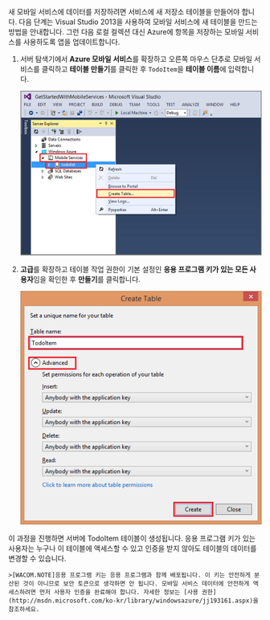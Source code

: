 ﻿

새 모바일 서비스에 데이터를 저장하려면 서비스에 새 저장소 테이블을 만들어야 합니다. 다음 단계는 Visual Studio 2013을 사용하여 모바일 서비스에 새 테이블을 만드는 방법을 안내합니다. 그런 다음 로컬 컬렉션 대신 Azure에 항목을 저장하는 모바일 서비스를 사용하도록 앱을 업데이트합니다.


1. 서버 탐색기에서 **Azure 모바일 서비스**를 확장하고 오른쪽 마우스 단추로 모바일 서비스를 클릭하고 **테이블 만들기**를 클릭한 후 `TodoItem`을 **테이블 이름**에 입력합니다.

	![create table in VS 2013](./media/mobile-services-create-new-table-vs2013/mobile-create-table-vs2013.png)

2. **고급**를 확장하고 테이블 작업 권한이 기본 설정인 **응용 프로그램 키가 있는 모든 사용자**임을 확인한 후 **만들기**를 클릭합니다. 

	![create table in VS 2013 part 2](./media/mobile-services-create-new-table-vs2013/mobile-create-table-vs2013-2.png)

이 과정을 진행하면 서버에 TodoItem 테이블이 생성됩니다. 응용 프로그램 키가 있는 사용자는 누구나 이 테이블에 액세스할 수 있고 인증을 받지 않아도 테이블의 데이터를 변경할 수 있습니다. 

	>[WACOM.NOTE]응용 프로그램 키는 응용 프로그램과 함께 배포됩니다. 이 키는 안전하게 분산된 것이 아니므로 보안 토큰으로 생각하면 안 됩니다. 모바일 서비스 데이터에 안전하게 액세스하려면 먼저 사용자 인증을 완료해야 합니다. 자세한 정보는 [사용 권한](http://msdn.microsoft.com/ko-kr/library/windowsazure/jj193161.aspx)을 참조하세요.



